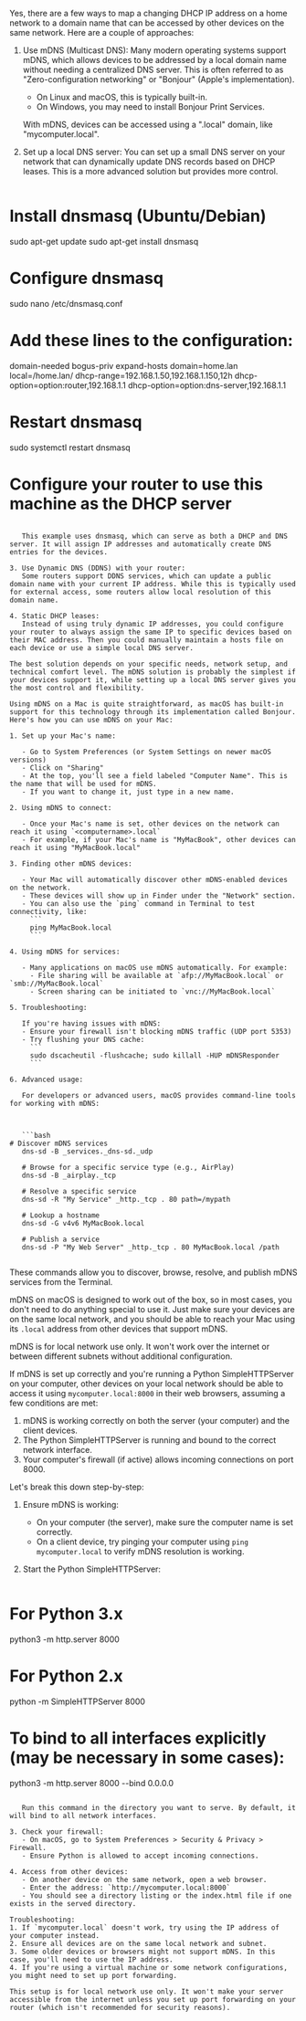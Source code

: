 Yes, there are a few ways to map a changing DHCP IP address on a home network to a domain name that can be accessed by other devices on the same network. Here are a couple of approaches:

1. Use mDNS (Multicast DNS):
   Many modern operating systems support mDNS, which allows devices to be addressed by a local domain name without needing a centralized DNS server. This is often referred to as "Zero-configuration networking" or "Bonjour" (Apple's implementation).

   - On Linux and macOS, this is typically built-in.
   - On Windows, you may need to install Bonjour Print Services.

   With mDNS, devices can be accessed using a ".local" domain, like "mycomputer.local".

2. Set up a local DNS server:
   You can set up a small DNS server on your network that can dynamically update DNS records based on DHCP leases. This is a more advanced solution but provides more control.

   ```bash
# Install dnsmasq (Ubuntu/Debian)
   sudo apt-get update
   sudo apt-get install dnsmasq

   # Configure dnsmasq
   sudo nano /etc/dnsmasq.conf

   # Add these lines to the configuration:
   domain-needed
   bogus-priv
   expand-hosts
   domain=home.lan
   local=/home.lan/
   dhcp-range=192.168.1.50,192.168.1.150,12h
   dhcp-option=option:router,192.168.1.1
   dhcp-option=option:dns-server,192.168.1.1

   # Restart dnsmasq
   sudo systemctl restart dnsmasq

   # Configure your router to use this machine as the DHCP server
   
```

   This example uses dnsmasq, which can serve as both a DHCP and DNS server. It will assign IP addresses and automatically create DNS entries for the devices.

3. Use Dynamic DNS (DDNS) with your router:
   Some routers support DDNS services, which can update a public domain name with your current IP address. While this is typically used for external access, some routers allow local resolution of this domain name.

4. Static DHCP leases:
   Instead of using truly dynamic IP addresses, you could configure your router to always assign the same IP to specific devices based on their MAC address. Then you could manually maintain a hosts file on each device or use a simple local DNS server.

The best solution depends on your specific needs, network setup, and technical comfort level. The mDNS solution is probably the simplest if your devices support it, while setting up a local DNS server gives you the most control and flexibility.

Using mDNS on a Mac is quite straightforward, as macOS has built-in support for this technology through its implementation called Bonjour. Here's how you can use mDNS on your Mac:

1. Set up your Mac's name:
   
   - Go to System Preferences (or System Settings on newer macOS versions)
   - Click on "Sharing"
   - At the top, you'll see a field labeled "Computer Name". This is the name that will be used for mDNS.
   - If you want to change it, just type in a new name.

2. Using mDNS to connect:

   - Once your Mac's name is set, other devices on the network can reach it using `<computername>.local`
   - For example, if your Mac's name is "MyMacBook", other devices can reach it using "MyMacBook.local"

3. Finding other mDNS devices:

   - Your Mac will automatically discover other mDNS-enabled devices on the network.
   - These devices will show up in Finder under the "Network" section.
   - You can also use the `ping` command in Terminal to test connectivity, like:
     ```
     ping MyMacBook.local
     ```

4. Using mDNS for services:

   - Many applications on macOS use mDNS automatically. For example:
     - File sharing will be available at `afp://MyMacBook.local` or `smb://MyMacBook.local`
     - Screen sharing can be initiated to `vnc://MyMacBook.local`

5. Troubleshooting:

   If you're having issues with mDNS:
   - Ensure your firewall isn't blocking mDNS traffic (UDP port 5353)
   - Try flushing your DNS cache:
     ```
     sudo dscacheutil -flushcache; sudo killall -HUP mDNSResponder
     ```

6. Advanced usage:

   For developers or advanced users, macOS provides command-line tools for working with mDNS:
   
   

   ```bash
# Discover mDNS services
   dns-sd -B _services._dns-sd._udp

   # Browse for a specific service type (e.g., AirPlay)
   dns-sd -B _airplay._tcp

   # Resolve a specific service
   dns-sd -R "My Service" _http._tcp . 80 path=/mypath

   # Lookup a hostname
   dns-sd -G v4v6 MyMacBook.local

   # Publish a service
   dns-sd -P "My Web Server" _http._tcp . 80 MyMacBook.local /path
   
```

These commands allow you to discover, browse, resolve, and publish mDNS services from the Terminal.

mDNS on macOS is designed to work out of the box, so in most cases, you don't need to do anything special to use it. Just make sure your devices are on the same local network, and you should be able to reach your Mac using its `.local` address from other devices that support mDNS.

mDNS is for local network use only. It won't work over the internet or between different subnets without additional configuration.

If mDNS is set up correctly and you're running a Python SimpleHTTPServer on your computer, other devices on your local network should be able to access it using `mycomputer.local:8000` in their web browsers, assuming a few conditions are met:

1. mDNS is working correctly on both the server (your computer) and the client devices.
2. The Python SimpleHTTPServer is running and bound to the correct network interface.
3. Your computer's firewall (if active) allows incoming connections on port 8000.

Let's break this down step-by-step:

1. Ensure mDNS is working:
   - On your computer (the server), make sure the computer name is set correctly.
   - On a client device, try pinging your computer using `ping mycomputer.local` to verify mDNS resolution is working.

2. Start the Python SimpleHTTPServer:   

   ```python
# For Python 3.x
   python3 -m http.server 8000

   # For Python 2.x
   python -m SimpleHTTPServer 8000

   # To bind to all interfaces explicitly (may be necessary in some cases):
   python3 -m http.server 8000 --bind 0.0.0.0
   
```

   Run this command in the directory you want to serve. By default, it will bind to all network interfaces.

3. Check your firewall:
   - On macOS, go to System Preferences > Security & Privacy > Firewall.
   - Ensure Python is allowed to accept incoming connections.

4. Access from other devices:
   - On another device on the same network, open a web browser.
   - Enter the address: `http://mycomputer.local:8000`
   - You should see a directory listing or the index.html file if one exists in the served directory.

Troubleshooting:
1. If `mycomputer.local` doesn't work, try using the IP address of your computer instead.
2. Ensure all devices are on the same local network and subnet.
3. Some older devices or browsers might not support mDNS. In this case, you'll need to use the IP address.
4. If you're using a virtual machine or some network configurations, you might need to set up port forwarding.

This setup is for local network use only. It won't make your server accessible from the internet unless you set up port forwarding on your router (which isn't recommended for security reasons).
